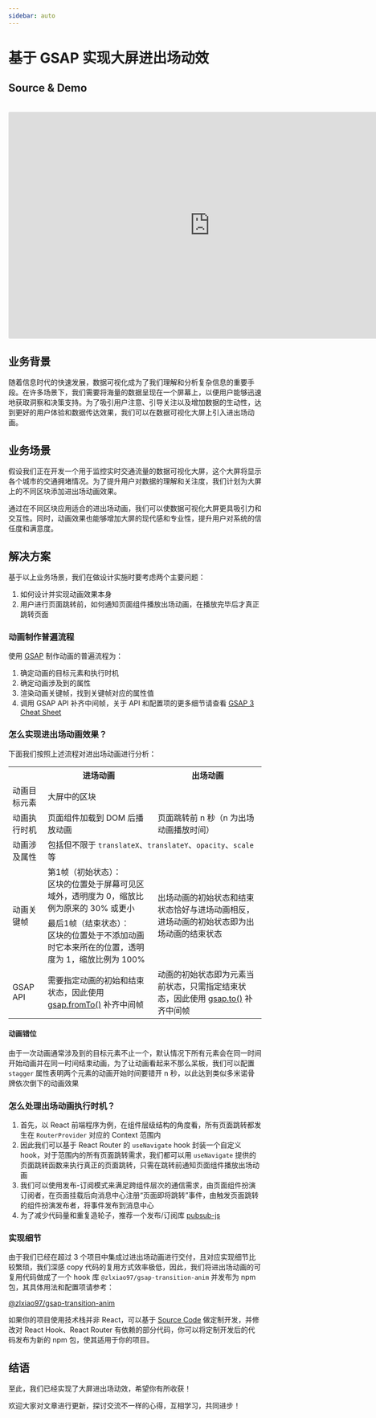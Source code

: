 ```yaml
---
sidebar: auto
---
```


# 基于 GSAP 实现大屏进出场动效

## Source & Demo

<br/>
<iframe style="border: 1px solid rgba(0, 0, 0, 0.1);border-radius:2px;" width="800" height="450" src="https://codesandbox.io/p/sandbox/gsap-fade-enter-leave-4wfnvt?embed=1" allowfullscreen></iframe>

## 业务背景

随着信息时代的快速发展，数据可视化成为了我们理解和分析复杂信息的重要手段。在许多场景下，我们需要将海量的数据呈现在一个屏幕上，以便用户能够迅速地获取洞察和决策支持。为了吸引用户注意、引导关注以及增加数据的生动性，达到更好的用户体验和数据传达效果，我们可以在数据可视化大屏上引入进出场动画。

## 业务场景

假设我们正在开发一个用于监控实时交通流量的数据可视化大屏，这个大屏将显示各个城市的交通拥堵情况。为了提升用户对数据的理解和关注度，我们计划为大屏上的不同区块添加进出场动画效果。

通过在不同区块应用适合的进出场动画，我们可以使数据可视化大屏更具吸引力和交互性。同时，动画效果也能够增加大屏的现代感和专业性，提升用户对系统的信任度和满意度。

## 解决方案

基于以上业务场景，我们在做设计实施时要考虑两个主要问题：

1. 如何设计并实现动画效果本身
2. 用户进行页面跳转前，如何通知页面组件播放出场动画，在播放完毕后才真正跳转页面

### 动画制作普遍流程

使用 [GSAP](https://greensock.com/get-started/) 制作动画的普遍流程为：

1. 确定动画的目标元素和执行时机
2. 确定动画涉及到的属性
3. 渲染动画关键帧，找到关键帧对应的属性值
4. 调用 GSAP API 补齐中间帧，关于 API 和配置项的更多细节请查看 [GSAP 3 Cheat Sheet](https://greensock.com/cheatsheet/)

### 怎么实现进出场动画效果？

下面我们按照上述流程对进出场动画进行分析：

<table>
  <tr>
    <th></th>
    <th>进场动画</th>
    <th>出场动画</th>
  </tr>
  <tr>
    <td>动画目标元素</td>
    <td colspan="2">大屏中的区块</td>
  </tr>
  <tr>
    <td>动画执行时机</td>
    <td>页面组件加载到 DOM 后播放动画</td>
    <td>页面跳转前 n 秒（n 为出场动画播放时间）</td>
  </tr>
  <tr>
    <td>动画涉及属性</td>
    <td colspan="2">包括但不限于 <code>translateX</code>、<code>translateY</code>、<code>opacity</code>、<code>scale</code> 等</td>
  </tr>
  <tr>
    <td rowspan="2">动画关键帧</td>
    <td>第1帧（初始状态）：<br>
      区块的位置处于屏幕可见区域外，透明度为 0，缩放比例为原来的 30% 或更小</td>
    <td rowspan="2">出场动画的初始状态和结束状态恰好与进场动画相反，进场动画的初始状态即为出场动画的结束状态</td>
  </tr>
  <tr>
    <td>最后1帧（结束状态）：<br>
      区块的位置处于不添加动画时它本来所在的位置，透明度为 1，缩放比例为 100%</td>
  </tr>
  <tr>
    <td>GSAP API</td>
    <td>需要指定动画的初始和结束状态，因此使用 <a href="https://greensock.com/docs/GSAP/gsap.fromTo()">gsap.fromTo()</a> 补齐中间帧</td>
    <td>动画的初始状态即为元素当前状态，只需指定结束状态，因此使用 <a href="https://greensock.com/docs/v3/GSAP/gsap.to()">gsap.to()</a> 补齐中间帧</td>
  </tr>
</table>

#### 动画错位

由于一次动画通常涉及到的目标元素不止一个，默认情况下所有元素会在同一时间开始动画并在同一时间结束动画，为了让动画看起来不那么呆板，我们可以配置 `stagger` 属性表明两个元素的动画开始时间要错开 n 秒，以此达到类似多米诺骨牌依次倒下的动画效果

### 怎么处理出场动画执行时机？

1. 首先，以 React 前端程序为例，在组件层级结构的角度看，所有页面跳转都发生在 `RouterProvider` 对应的 Context 范围内
2. 因此我们可以基于 React Router 的 `useNavigate` hook 封装一个自定义 hook，对于范围内的所有页面跳转需求，我们都可以用 `useNavigate` 提供的页面跳转函数来执行真正的页面跳转，只需在跳转前通知页面组件播放出场动画
3. 我们可以使用发布-订阅模式来满足跨组件层次的通信需求，由页面组件扮演订阅者，在页面挂载后向消息中心注册“页面即将跳转”事件，由触发页面跳转的组件扮演发布者，将事件发布到消息中心
4. 为了减少代码量和重复造轮子，推荐一个发布/订阅库 [pubsub-js](https://www.npmjs.com/package/pubsub-js)

### 实现细节

由于我们已经在超过 3 个项目中集成过进出场动画进行交付，且对应实现细节比较繁琐，我们深感 copy 代码的复用方式效率极低，因此，我们将进出场动画的可复用代码做成了一个 hook 库 `@zlxiao97/gsap-transition-anim` 并发布为 npm 包，其具体用法和配置项请参考：

[@zlxiao97/gsap-transition-anim](https://www.npmjs.com/package/@zlxiao97/gsap-transition-anim)

如果你的项目使用技术栈并非 React，可以基于 [Source Code](https://github.com/zlxiao97/gsap-transition-anim) 做定制开发，并修改对 React Hook、React Router 有依赖的部分代码，你可以将定制开发后的代码发布为新的 npm 包，使其适用于你的项目。

## 结语

至此，我们已经实现了大屏进出场动效，希望你有所收获！

欢迎大家对文章进行更新，探讨交流不一样的心得，互相学习，共同进步！
